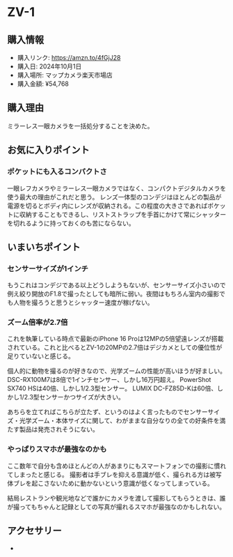 # ZV-1
## 購入情報
- 購入リンク: <https://amzn.to/4fGjJ28>
- 購入日: 2024年10月1日
- 購入場所: マップカメラ楽天市場店
- 購入金額: ¥54,768
## 購入理由
ミラーレス一眼カメラを一括処分することを決めた。
## お気に入りポイント
### ポケットにも入るコンパクトさ
一眼レフカメラやミラーレス一眼カメラではなく、コンパクトデジタルカメラを使う最大の理由がこれだと思う。
レンズ一体型のコンデジはほとんどの製品が電源を切るとボディ内にレンズが収納される。この程度の大きさであればポケットに収納することもできるし、リストストラップを手首にかけて常にシャッターを切れるように持っておくのも苦にならない。
## いまいちポイント
### センサーサイズが1インチ
もうこれはコンデジである以上どうしようもないが、センサーサイズ小さいので例え絞り開放のF1.8で撮ったとしても暗所に弱い。夜間はもちろん室内の撮影でも人物を撮ろうと思うとシャッター速度が稼げない。

### ズーム倍率が2.7倍
これを執筆している時点で最新のiPhone 16 Proは12MPの5倍望遠レンズが搭載されている。これと比べるとZV-1の20MPの2.7倍はデジカメとしての優位性が足りていないと感じる。

個人的に動物を撮るのが好きなので、光学ズームの性能が高いほうが好ましい。
DSC-RX100M7は8倍で1インチセンサー、しかし16万円超え。
PowerShot SX740 HSは40倍、しかし1/2.3型センサー。
LUMIX DC-FZ85D-Kは60倍、しかし1/2.3型センサーかつサイズが大きい。

あちらを立てればこちらが立たず、というのはよく言ったものでセンサーサイズ・光学ズーム・本体サイズに関して、わがままな自分なりの全ての好条件を満たす製品は発売されそうにない。

### やっぱりスマホが最強なのかも
ここ数年で自分も含めほとんどの人があまりにもスマートフォンでの撮影に慣れてしまったと感じる。
撮影者は手ブレを抑える意識が低く、撮られる方は被写体ブレを起こさないために動かないという意識が低くなってしまっている。

結局レストランや観光地などで誰かにカメラを渡して撮影してもらうときは、誰が撮ってもちゃんと記録としての写真が撮れるスマホが最強なのかもしれない。
## アクセサリー
- 